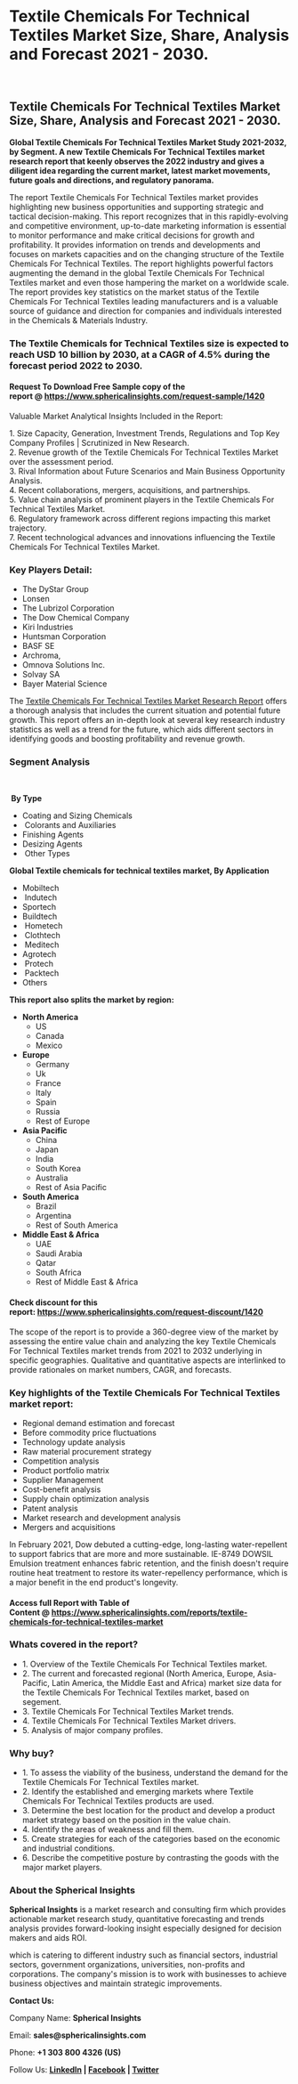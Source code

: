 <h1>Textile Chemicals For Technical Textiles Market Size, Share, Analysis and Forecast 2021 - 2030.</h1>
<p>&nbsp;</p>
<div class="content-body__detail">
<section id="section_0" class="entry fr-view">
<h2 class="sub-title">Textile Chemicals For Technical Textiles Market Size, Share, Analysis and Forecast 2021 - 2030.</h2>
<p><strong>Global Textile Chemicals For Technical Textiles Market Study 2021-2032, by Segment. A new Textile Chemicals For Technical Textiles market research report that keenly observes the 2022 industry and gives a diligent idea regarding the current market, latest market movements, future goals and directions, and regulatory panorama.</strong></p>
<p>The report Textile Chemicals For Technical Textiles market provides highlighting new business opportunities and supporting strategic and tactical decision-making. This report recognizes that in this rapidly-evolving and competitive environment, up-to-date marketing information is essential to monitor performance and make critical decisions for growth and profitability. It provides information on trends and developments and focuses on markets capacities and on the changing structure of the Textile Chemicals For Technical Textiles. The report highlights powerful factors augmenting the demand in the global Textile Chemicals For Technical Textiles market and even those hampering the market on a worldwide scale. The report provides key statistics on the market status of the Textile Chemicals For Technical Textiles leading manufacturers and is a valuable source of guidance and direction for companies and individuals interested in the Chemicals &amp; Materials Industry.</p>
<h3>The Textile Chemicals for Technical Textiles size is expected to reach USD 10 billion by 2030, at a CAGR of 4.5% during the forecast period 2022 to 2030.</h3>
<h4>Request To Download Free Sample copy of the report&nbsp;@&nbsp;<a href="https://www.sphericalinsights.com/request-sample/1420" target="_blank" rel="nofollow">https://www.sphericalinsights.com/request-sample/1420</a></h4>
<p>Valuable Market Analytical Insights Included in the Report:</p>
<p>1. Size Capacity, Generation, Investment Trends, Regulations and Top Key Company Profiles | Scrutinized in New Research.<br />2. Revenue growth of the Textile Chemicals For Technical Textiles Market over the assessment period.<br />3. Rival Information about Future Scenarios and Main Business Opportunity Analysis.<br />4. Recent collaborations, mergers, acquisitions, and partnerships.<br />5. Value chain analysis of prominent players in the Textile Chemicals For Technical Textiles Market.<br />6. Regulatory framework across different regions impacting this market trajectory.<br />7. Recent technological advances and innovations influencing the Textile Chemicals For Technical Textiles Market.</p>
<h3><strong>Key Players Detail:</strong></h3>
<ul>
<li>The DyStar Group</li>
<li>Lonsen</li>
<li>The Lubrizol Corporation</li>
<li>The Dow Chemical Company</li>
<li>Kiri Industries</li>
<li>Huntsman Corporation</li>
<li>BASF SE</li>
<li>Archroma,</li>
<li>Omnova Solutions Inc.</li>
<li>Solvay SA</li>
<li>Bayer Material Science</li>
</ul>
<p>The&nbsp;<a href="https://www.sphericalinsights.com/request-sample/1420" target="_blank" rel="nofollow">Textile Chemicals For Technical Textiles Market Research Report</a>&nbsp;offers a thorough analysis that includes the current situation and potential future growth. This report offers an in-depth look at several key research industry statistics as well as a trend for the future, which aids different sectors in identifying goods and boosting profitability and revenue growth.</p>
<h3><strong>Segment Analysis</strong></h3>
<p>&nbsp;</p>
<p><strong>&nbsp;By Type</strong></p>
<ul>
<li>Coating and Sizing Chemicals</li>
<li>&nbsp;Colorants and Auxiliaries</li>
<li>Finishing Agents</li>
<li>Desizing Agents</li>
<li>&nbsp;Other Types</li>
</ul>
<p><strong>Global Textile chemicals for technical textiles market, By Application</strong></p>
<ul>
<li>Mobiltech</li>
<li>&nbsp;Indutech</li>
<li>Sportech</li>
<li>Buildtech</li>
<li>&nbsp;Hometech</li>
<li>&nbsp;Clothtech</li>
<li>&nbsp;Meditech</li>
<li>Agrotech</li>
<li>&nbsp;Protech</li>
<li>&nbsp;Packtech</li>
<li>Others</li>
</ul>
<p><strong>This report also splits the market by region:</strong></p>
<ul>
<li><strong>North America</strong>
<ul>
<li>US</li>
<li>Canada</li>
<li>Mexico</li>
</ul>
</li>
<li><strong>Europe</strong>
<ul>
<li>Germany</li>
<li>Uk</li>
<li>France</li>
<li>Italy</li>
<li>Spain</li>
<li>Russia</li>
<li>Rest of Europe</li>
</ul>
</li>
<li><strong>Asia Pacific</strong>
<ul>
<li>China</li>
<li>Japan</li>
<li>India</li>
<li>South Korea</li>
<li>Australia</li>
<li>Rest of Asia Pacific</li>
</ul>
</li>
<li><strong>South America</strong>
<ul>
<li>Brazil</li>
<li>Argentina</li>
<li>Rest of South America</li>
</ul>
</li>
<li><strong>Middle East &amp; Africa</strong>
<ul>
<li>UAE</li>
<li>Saudi Arabia</li>
<li>Qatar</li>
<li>South Africa</li>
<li>Rest of Middle East &amp; Africa</li>
</ul>
</li>
</ul>
<h4>Check discount for this report:&nbsp;<a href="https://www.sphericalinsights.com/request-discount/1420" target="_blank" rel="nofollow">https://www.sphericalinsights.com/request-discount/1420</a></h4>
<p>The scope of the report is to provide a 360-degree view of the market by assessing the entire value chain and analyzing the key Textile Chemicals For Technical Textiles market trends from 2021 to 2032 underlying in specific geographies. Qualitative and quantitative aspects are interlinked to provide rationales on market numbers, CAGR, and forecasts.</p>
<h3><strong>Key highlights of the Textile Chemicals For Technical Textiles market report:</strong></h3>
<ul>
<li>Regional demand estimation and forecast</li>
<li>Before commodity price fluctuations</li>
<li>Technology update analysis</li>
<li>Raw material procurement strategy</li>
<li>Competition analysis</li>
<li>Product portfolio matrix</li>
<li>Supplier Management</li>
<li>Cost-benefit analysis</li>
<li>Supply chain optimization analysis</li>
<li>Patent analysis</li>
<li>Market research and development analysis</li>
<li>Mergers and acquisitions</li>
</ul>
<p>In February 2021, Dow debuted a cutting-edge, long-lasting water-repellent to support fabrics that are more and more sustainable. IE-8749 DOWSIL Emulsion treatment enhances fabric retention, and the finish doesn't require routine heat treatment to restore its water-repellency performance, which is a major benefit in the end product's longevity.</p>
<h4>Access full Report with Table of Content&nbsp;@&nbsp;<a href="https://www.sphericalinsights.com/reports/textile-chemicals-for-technical-textiles-market" target="_blank" rel="nofollow">https://www.sphericalinsights.com/reports/textile-chemicals-for-technical-textiles-market</a></h4>
<h3><strong>Whats covered in the report?</strong></h3>
<ul>
<li>1. Overview of the Textile Chemicals For Technical Textiles market.</li>
<li>2. The current and forecasted regional (North America, Europe, Asia-Pacific, Latin America, the Middle East and Africa) market size data for the Textile Chemicals For Technical Textiles market, based on segement.</li>
<li>3. Textile Chemicals For Technical Textiles Market trends.</li>
<li>4. Textile Chemicals For Technical Textiles Market drivers.</li>
<li>5. Analysis of major company profiles.</li>
</ul>
<h3><strong>Why buy?</strong></h3>
<ul>
<li>1. To assess the viability of the business, understand the demand for the Textile Chemicals For Technical Textiles market.</li>
<li>2. Identify the established and emerging markets where Textile Chemicals For Technical Textiles products are used.</li>
<li>3. Determine the best location for the product and develop a product market strategy based on the position in the value chain.</li>
<li>4. Identify the areas of weakness and fill them.</li>
<li>5. Create strategies for each of the categories based on the economic and industrial conditions.</li>
<li>6. Describe the competitive posture by contrasting the goods with the major market players.</li>
</ul>
<h3><strong>About the Spherical Insights</strong></h3>
<p><strong>Spherical Insights</strong>&nbsp;is a market research and consulting firm which provides actionable market research study, quantitative forecasting and trends analysis provides forward-looking insight especially designed for decision makers and aids ROI.</p>
<p>which is catering to different industry such as financial sectors, industrial sectors, government organizations, universities, non-profits and corporations. The company's mission is to work with businesses to achieve business objectives and maintain strategic improvements.</p>
<p><strong>Contact Us:</strong></p>
<p>Company Name:&nbsp;<strong>Spherical Insights</strong></p>
<p>Email:&nbsp;<strong>sales@sphericalinsights.com</strong></p>
<p>Phone:&nbsp;<strong>+1 303 800 4326 (US)</strong></p>
<p>Follow Us:&nbsp;<strong><a href="https://www.linkedin.com/company/spherical-insight/" rel="nofollow"><u>LinkedIn</u></a>&nbsp;|&nbsp;<a href="https://www.facebook.com/sphericalinsights22" rel="nofollow"><u>Facebook</u></a>&nbsp;|&nbsp;<a href="https://twitter.com/SInsights_US" rel="nofollow"><u>Twitter</u></a></strong></p>
<small></small>
<div class="clear">&nbsp;</div>
</section>
</div>
